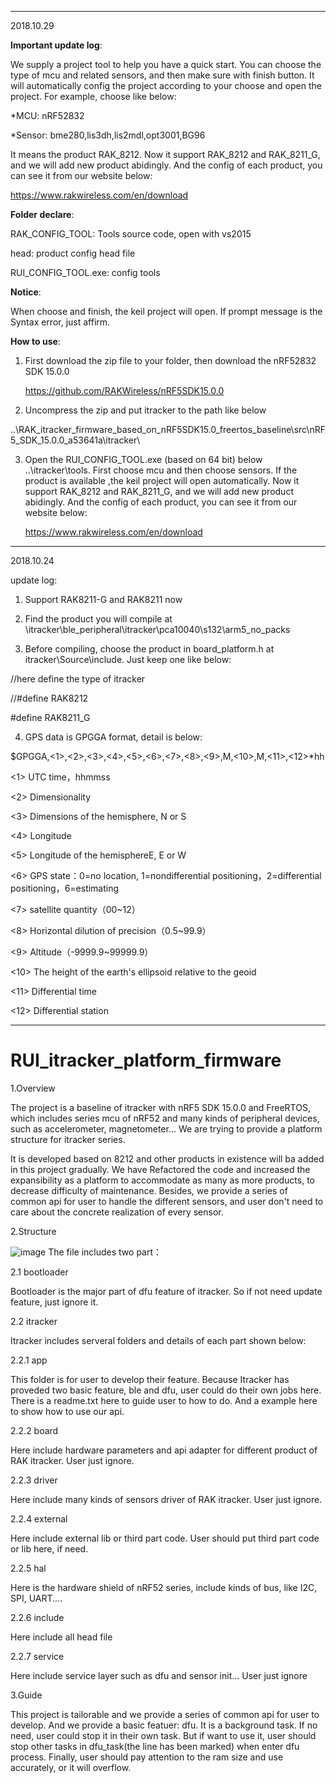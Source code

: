 ***************************************************************************************************************************

2018.10.29

**Important update log**:

We supply a project tool to help you have a quick start. You can choose the type of mcu and related sensors, and then make sure with
finish button. It will automatically config the project according to your choose and open the project. For example, choose like below:

*MCU: nRF52832

*Sensor: bme280,lis3dh,lis2mdl,opt3001,BG96

It means the product RAK_8212. Now it support RAK_8212 and RAK_8211_G, and we will add new product abidingly. And the config of each 
product, you can see it from our website below:

https://www.rakwireless.com/en/download

**Folder declare**:

RAK_CONFIG_TOOL: Tools source code, open with vs2015

head: product config head file

RUI_CONFIG_TOOL.exe: config tools

**Notice**:

When choose and finish, the keil project will open. If prompt message is the Syntax error, just affirm. 

**How to use**:

1. First download the zip file to your folder, then download the nRF52832 SDK 15.0.0

    https://github.com/RAKWireless/nRF5SDK15.0.0

2. Uncompress the zip and put itracker to the path like below 

..\RAK_itracker_firmware_based_on_nRF5SDK15.0_freertos_baseline\src\nRF5_SDK_15.0.0_a53641a\itracker\

3. Open the RUI_CONFIG_TOOL.exe (based on 64 bit) below ..\itracker\tools. First choose mcu and then choose sensors. If the product is available ,the keil project will open automatically. Now it support RAK_8212 and RAK_8211_G, and we will add new product abidingly. And the config of each product, you can see it from our website below:

    https://www.rakwireless.com/en/download

***************************************************************************************************************************


2018.10.24

update log:

1. Support RAK8211-G and RAK8211 now

2. Find the product you will compile at \itracker\ble_peripheral\itracker\pca10040\s132\arm5_no_packs

3. Before compiling, choose the product in board_platform.h at itracker\Source\include. Just keep one like below:

//here define the type of itracker 

//#define RAK8212

#define RAK8211_G

4. GPS data is GPGGA format, detail is below:

$GPGGA,<1>,<2>,<3>,<4>,<5>,<6>,<7>,<8>,<9>,M,<10>,M,<11>,<12>*hh

<1> UTC time，hhmmss 

<2> Dimensionality

<3> Dimensions of the hemisphere, N or S

<4> Longitude

<5> Longitude of the hemisphereE, E or W

<6> GPS state：0=no location, 1=nondifferential positioning，2=differential positioning，6=estimating 

<7> satellite quantity（00~12）

<8> Horizontal dilution of precision（0.5~99.9） 

<9> Altitude（-9999.9~99999.9） 

<10> The height of the earth's ellipsoid relative to the geoid

<11> Differential time

<12> Differential station
***************************************************************************************************************************
RUI_itracker_platform_firmware
==

1.Overview

The project is a baseline of itracker with nRF5 SDK 15.0.0 and FreeRTOS, which includes series mcu of nRF52 and many kinds of peripheral devices, such as accelerometer, magnetometer... We are trying to provide a platform structure for itracker series.

It is developed based on 8212 and other products in existence will ba added in this project gradually. We have Refactored the code and increased the expansibility as a platform to accommodate as many as more products, to decrease difficulty of maintenance. Besides, we provide a series of common api for user to handle the different sensors, and user don't need to care about the concrete realization of every sensor.

2.Structure

![image](https://github.com/RAKWireless/RAK_itracker_firmware_based_on_nRF5SDK15.0_freertos_baseline/blob/master/structure.png)
The file includes two part：

2.1 bootloader

Bootloader is the major part of dfu feature of itracker. So if not need update feature, just ignore it.

2.2 itracker

Itracker includes serveral folders and details of each part shown below:

2.2.1 app

This folder is for user to develop their feature. Because Itracker has proveded two basic feature, ble and dfu, user could do their own jobs here. There is a readme.txt here to guide user to how to do. And a example here to show how to use our api.

2.2.2 board

Here include hardware parameters and api adapter for different product of RAK itracker. User just ignore.

2.2.3 driver

Here include many kinds of sensors driver of RAK itracker. User just ignore.

2.2.4 external

Here include external lib or third part code. User should put third part code or lib here, if need.

2.2.5 hal

Here is the hardware shield of nRF52 series, include kinds of bus, like I2C, SPI, UART....

2.2.6 include

Here include all head file

2.2.7 service

Here include service layer such as dfu and sensor init... User just ignore

3.Guide

This project is tailorable and we provide a series of common api for user to develop. And we provide a basic featuer: dfu. It is a background task. If no need, user could stop it in their own task. But if want to use it, user should stop other tasks in dfu_task(the line has been marked) when enter dfu process. Finally, user should pay attention to the ram size and use accurately, or it will overflow.

